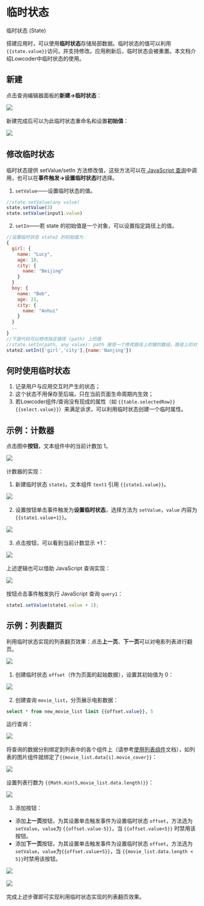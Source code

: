 # 临时状态

临时状态 (State)

搭建应用时，可以使用**临时状态**存储局部数据。临时状态的值可以利用 `{{state.value}}`​ 访问，并支持修改。应用刷新后，临时状态会被重置。本文档介绍Lowcoder中临时状态的使用。

## 新建

点击查询编辑器面板的​**新建-&gt;临时状态**​：

![](../assets/1-20231002175910-o6z4sui.png)​

新建完成后可以为此临时状态重命名和设置​**初始值**​：

![](../assets/2-20231002175910-eob6ifz.png)​

## 修改临时状态

临时状态提供 setValue/setIn 方法修改值，这些方法可以在[ JavaScript 查询](../javascript-in-lowcoder/javascript-query)中调用，也可以在**事件触发-&gt;设置临时状态**时选择。

1. ​`setValue`​——设置临时状态的值。

```javascript
//state.setValue(any value)
state.setValue(3)
state.setValue(input1.value)
```

2. ​`setIn`​——若 state 的初始值是一个对象，可以设置指定路径上的值。

```javascript
//设置临时状态 state2 的初始值为：
{
  girl: {
    name: "Lucy",
    age: 18,
    city: {
      name: "Beijing"
    }
  }
  boy: {
    name: "Bob",
    age: 21,
    city: {
      name: "Anhui"
    }
  }
  ..
}
//下面代码可以修改指定路径 (path) 上的值
//state.setIn(path, any value): path 接受一个修改路径上的键的数组，路径上的对应值将被修改，并不会破坏其他值。
state2.setIn(['girl','city'],{name:'Nanjing'})
```

## 何时使用临时状态

1. 记录用户与应用交互时产生的状态；
2. 这个状态不用保存至后端，只在当前页面生命周期内生效；
3. 若Lowcoder组件/查询没有现成的属性（如 `{{table.selectedRow}}{{select.value}}`​）来满足诉求，可以利用临时状态创建一个临时属性。

## 示例：计数器

点击图中​**按钮**​，文本组件中的当前计数加 1。

![](../assets/3-20231002175910-ymyb9pa.png)​

计数器的实现：

1. 新建临时状态 `state1`​，文本组件 `text1`​ 引用 `{{state1.value}}`​。

![](../assets/44-20231002175910-5e8bexn.png)​

2. 设置按钮单击事件触发为​**设置临时状态**​，选择方法为 `setValue`​，`value`​ 内容为 `{{state1.value+1}}`​。

![](../assets/5-20231002175910-pwms207.png)​

3. 点击按钮，可以看到当前计数显示 +1：

![](../assets/6-20231002175910-n3ozg3d.gif)​

上述逻辑也可以借助 JavaScript 查询实现：

![](../assets/777-20231002175910-95lt46z.png)​

按钮点击事件触发执行 JavaScript 查询 `query1`​：

```javascript
state1.setValue(state1.value + 1);
```

## 示例：列表翻页

利用临时状态实现的列表翻页效果：点击​**上一页**​、**下一页**可以对电影列表进行翻页。

![](../assets/8-20231002175910-bppoj80.gif)​

1. 创建临时状态 `offset`​（作为页面的起始数据），设置其初始值为 0：

![](../assets/9-20231002175910-my7ryw4.png)​

2. 创建查询 `movie_list`​，分页展示电影数据：

```sql
select * from new_movie_list limit {{offset.value}}, 5
```

运行查询：

![](../assets/10-20231002175910-utpiwsv.png)​

将查询的数据分别绑定到列表中的各个组件上（请参考[使用列表组件](../listView)文档），如列表的图片组件就绑定了`{{movie_list.data[i].movie_cover}}`​：

![](../assets/11-20231002175910-z2mhuvj.png)​

设置列表行数为 `{{Math.min(5,movie_list.data.length)}}`​：

![](../assets/12-20231002175910-1jsqgfj.png)​

3. 添加按钮：

* 添加**上一页**按钮，为其设置单击触发事件为设置临时状态 `offset`​，方法选为 `setValue`​，`value`​ 为 `{{offset.value-5}}`​，当 `{{offset.value<5}}`​ 时禁用该按钮。
* 添加**下一页**按钮，为其设置单击触发事件为设置临时状态 `offset`​，方法选为 `setValue`​，`value`​ 为`{{offset.value+5}}`​，当 `{{movie_list.data.length < 5}}`​时禁用该按钮。

![](../assets/13-20231002175910-vvxbw6z.png)​

![](../assets/14-20231002175910-5cmju0b.png)​

完成上述步骤即可实现利用临时状态实现的列表翻页效果。
